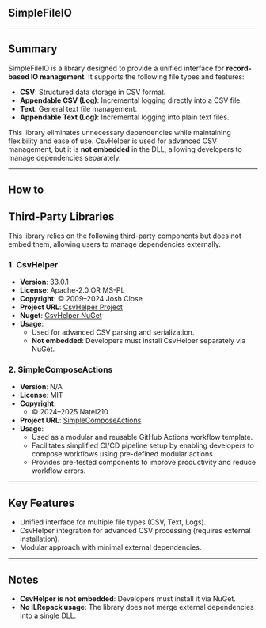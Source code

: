 ## **SimpleFileIO**

---

## **Summary**

SimpleFileIO is a library designed to provide a unified interface for **record-based IO management**. It supports the following file types and features:

- **CSV**: Structured data storage in CSV format.
- **Appendable CSV (Log)**: Incremental logging directly into a CSV file.
- **Text**: General text file management.
- **Appendable Text (Log)**: Incremental logging into plain text files.

This library eliminates unnecessary dependencies while maintaining flexibility and ease of use. CsvHelper is used for advanced CSV management, but it is **not embedded** in the DLL, allowing developers to manage dependencies separately.

---

## **How to**

## **Third-Party Libraries**

This library relies on the following third-party components but does not embed them, allowing users to manage dependencies externally.

### **1. CsvHelper**
- **Version**: 33.0.1
- **License**: Apache-2.0 OR MS-PL
- **Copyright**: © 2009–2024 Josh Close
- **Project URL**: [CsvHelper Project](https://joshclose.github.io/CsvHelper)
- **Nuget**: [CsvHelper NuGet](https://www.nuget.org/packages/CsvHelper)
- **Usage**:  
  - Used for advanced CSV parsing and serialization.
  - **Not embedded**: Developers must install CsvHelper separately via NuGet.
  
### **2. SimpleComposeActions**
- **Version**: N/A
- **License**: MIT  
- **Copyright**:
  - © 2024–2025 Natel210
- **Project URL**: [SimpleComposeActions](https://github.com/Natel210/SimpleComposeActions)
- **Usage**:  
  - Used as a modular and reusable GitHub Actions workflow template.
  - Facilitates simplified CI/CD pipeline setup by enabling developers to compose workflows using pre-defined modular actions.
  - Provides pre-tested components to improve productivity and reduce workflow errors.
  
---

## **Key Features**

- Unified interface for multiple file types (CSV, Text, Logs).
- CsvHelper integration for advanced CSV processing (requires external installation).
- Modular approach with minimal external dependencies.

---

## **Notes**

- **CsvHelper is not embedded**: Developers must install it via NuGet.
- **No ILRepack usage**: The library does not merge external dependencies into a single DLL.


